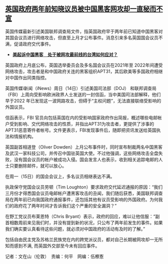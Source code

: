 <!--1713209220000-->
[英国政府两年前知晓议员被中国黑客网攻却一直秘而不宣](https://www.rfa.org/mandarin/yataibaodao/meiti/al-04152024152731.html)
------

<p><span>英国传媒最新引述美国联邦调查局文件，指英国政府早于两年前已知道中国黑客对其国会议员进行网络攻击，但直至上月才公布事件。消息引来多名英国国会议员不满，促请政府交代事件。</span></p><ul><li><a href="https://www.rfa.org/mandarin/yataibaodao/gangtai/hcm1-03272024081555.html"><strong>美起诉中国黑客　处于被网攻最前线的台湾如何应对？</strong></a></li></ul><p><span style="font-weight: 400;">英国政府上月底公布，英国选举委员会及多名国会议员在2021年至 2022年间遭受网络攻击，攻击者是和中国政府关连的黑客组织APT31，其后欧美等多国政府相继对中国作出同类指控。</span></p><p></p><p><span style="font-weight: 400;">英国传媒i新闻（iNews）周日（14日）引述美国司法部（DOJ） 和联邦调查局（FBI）上周向受影响欧洲政界人士发送的一封信函，当中美国司法部解释，他们早于2022 年已发现这一波网路攻击，但碍于“主权问题”，无法直接联络受影响的外国议员。</span></p><p></p><p><span style="font-weight: 400;">信函表示，FBI 官员向包括英国在内的受影响国家政府作出简报，概述哪些电邮帐户受到影响、交代网络攻击的性质，并指出APT31为攻击者，更提供了涉事的APT31恶意寄件者帐号。文件更表示，FBI发现事件后，随即把资讯发送给英国执法和情报机构。</span></p><p></p><p><span style="font-weight: 400;">英国副首相道登（Oliver Dowden）上月公布事件时，同时宣布制裁两名中国黑客及武汉一家科技公司，并传召中国驻英国大使。不过他强调，这些网络攻击全盘失败，没有国会议员的帐户被成功入侵。国会发言人也表示，收到相关追踪电邮的人士只要删除邮件，就可以放心。</span></p><p></p><p><span style="font-weight: 400;">在周一（15日）的国会会议上，多名议员相继表达不满。</span></p><p></p><p><span style="font-weight: 400;">执政保守党国会议员劳顿（Tim Loughton）要求政府交代延迟通报的原因：“我们三月份才得悉国会议员电邮帐户遭黑客攻击的丑闻，我们随后获悉，美国联邦调查局在两年前已向我国政府通报事件，还包括其他有议员受影响的外国政府。为何我们的政府花了两年时间才告诉我们这个严重的安全漏洞？”</span></p><p></p><p><span style="font-weight: 400;">在野工党议员布莱恩特（Chris Bryant）表示，政府的回应，难以让他信服：“副首相数周前来见我们时，并没有提到新的状况，只公布了两年前发生的事件。如果我们确实要认真看待这些问题，就必须对中国政府的活动有及时的了解。”</span></p><p></p><p><span style="font-weight: 400;">包括自由民主党及苏格兰民族党在内的跨党派议员，都对自己长期被网攻却一无所知而感到不满, 而英国外交部至今未有回应事件。</span></p><p></p><p><span style="font-weight: 400;">记者：文在山（伦敦）　责编：何平　网编：伍檫愙</span></p><p></p>
